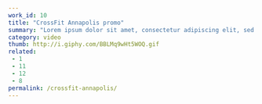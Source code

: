 ```yaml
---
work_id: 10
title: "CrossFit Annapolis promo"
summary: "Lorem ipsum dolor sit amet, consectetur adipiscing elit, sed do eiusmod tempor incididunt ut labore et dolore magna aliqua. Ut enim ad minim veniam, quis nostrud exercitation"
category: video
thumb: http://i.giphy.com/BBLMq9wHt5WOQ.gif
related:
 - 1
 - 11
 - 12
 - 8
permalink: /crossfit-annapolis/
---
```

